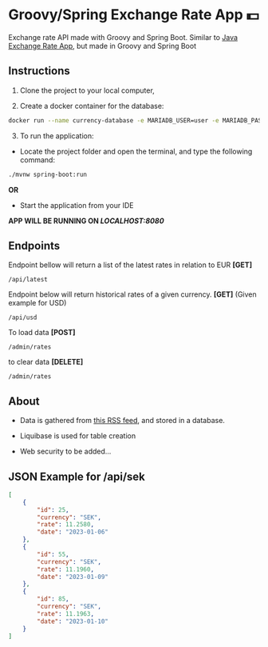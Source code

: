 # Groovy/Spring Exchange Rate App 💵

Exchange rate API made with Groovy and Spring Boot. Similar to [Java Exchange Rate App](https://github.com/AugustsKir/exchange-rates), but made in Groovy and Spring Boot 


## Instructions

1. Clone the project to your local computer,

2. Create a docker container for the database:

```bash
docker run --name currency-database -e MARIADB_USER=user -e MARIADB_PASSWORD=password -e MYSQL_ROOT_PASSWORD=rootpassword -e MARIADB_DATABASE=currency-database -p 3306:3306 -d mariadb:latest
```
3. To run the application:
- Locate the project folder and open the terminal, and type the following command:

```bash
./mvnw spring-boot:run

``` 
**OR**

- Start the application from your IDE

**APP WILL BE RUNNING ON *LOCALHOST:8080***
## Endpoints

Endpoint bellow will return a list of the latest rates in relation to EUR **[GET]**
```
/api/latest
```
Endpoint below will return historical rates of a given currency. **[GET]** (Given example for USD)
```
/api/usd
```
To load data **[POST]**
```
/admin/rates
```
to clear data **[DELETE]**
```
/admin/rates
```
## About
- Data is gathered from [this RSS feed](https://www.bank.lv/vk/ecb_rss.xml), and stored in a database. 
- Liquibase is used for table creation

- Web security to be added...

## JSON Example for /api/sek

```json
[
    {
        "id": 25,
        "currency": "SEK",
        "rate": 11.2580,
        "date": "2023-01-06"
    },
    {
        "id": 55,
        "currency": "SEK",
        "rate": 11.1960,
        "date": "2023-01-09"
    },
    {
        "id": 85,
        "currency": "SEK",
        "rate": 11.1963,
        "date": "2023-01-10"
    }
]
```
